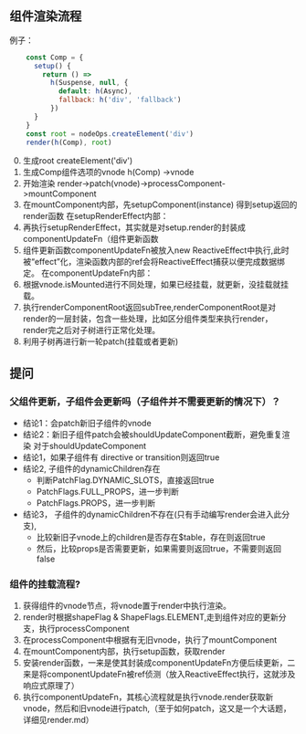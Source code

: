 ## 组件渲染流程 
例子：
```javascript
    const Comp = {
      setup() {
        return () =>
          h(Suspense, null, {
            default: h(Async),
            fallback: h('div', 'fallback')
          })
      }
    }
    const root = nodeOps.createElement('div')
    render(h(Comp), root)
```
0. 生成root createElement('div')
1. 生成Comp组件选项的vnode h(Comp) ->vnode
2. 开始渲染 render->patch(vnode)->processComponent->mountComponent  
3. 在mountComponent内部，先setupComponent(instance) 得到setup返回的render函数
在setupRenderEffect内部：
1. 再执行setupRenderEffect，其实就是对setup.render的封装成componentUpdateFn（组件更新函数
2. 组件更新函数componentUpdateFn被放入new ReactiveEffect中执行,此时被“effect”化，渲染函数内部的ref会将ReactiveEffect捕获以便完成数据绑定。
在componentUpdateFn内部：
1. 根据vnode.isMounted进行不同处理，如果已经挂载，就更新，没挂载就挂载。
2. 执行renderComponentRoot返回subTree,renderComponentRoot是对render的一层封装，包含一些处理，比如区分组件类型来执行render，render完之后对子树进行正常化处理。
3. 利用子树再进行新一轮patch(挂载或者更新)

## 提问 
### 父组件更新，子组件会更新吗（子组件并不需要更新的情况下）？
- 结论1：会patch新旧子组件的vnode
- 结论2：新旧子组件patch会被shouldUpdateComponent截断，避免重复渲染
对于shouldUpdateComponent
- 结论1，如果子组件有 directive or transition则返回true
- 结论2, 子组件的dynamicChildren存在
  - 判断PatchFlag.DYNAMIC_SLOTS，直接返回true
  - PatchFlags.FULL_PROPS，进一步判断
  - PatchFlags.PROPS，进一步判断
- 结论3， 子组件的dynamicChildren不存在(只有手动编写render会进入此分支),
  - 比较新旧子vnode上的children是否存在$table，存在则返回true
  - 然后，比较props是否需要更新，如果需要则返回true，不需要则返回false

### 组件的挂载流程?
1. 获得组件的vnode节点，将vnode置于render中执行渲染。
2. render时根据shapeFlag & ShapeFlags.ELEMENT,走到组件对应的更新分支，执行processComponent
3. 在processComponent中根据有无旧vnode，执行了mountComponent  
4. 在mountComponent内部，执行setup函数，获取render
5. 安装render函数，一来是使其封装成componentUpdateFn方便后续更新，二来是将componentUpdateFn被ref侦测（放入ReactiveEffect执行，这就涉及响应式原理了）
6. 执行componentUpdateFn，其核心流程就是执行vnode.render获取新vnode，然后和旧vnode进行patch,（至于如何patch，这又是一个大话题，详细见render.md）